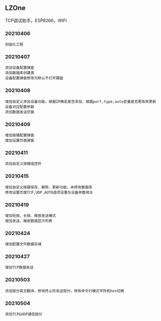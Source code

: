 ## LZOne

TCP调试助手，ESP8266，WIFI

### 20210406

    初始化工程

### 20210407

    添加设备配置弹窗
    添加数据库创建类
    设备配置弹窗修改为默认不打开键盘

### 20210408

    增加自定义添加设备功能，根据IP确定是否添加，根据port,type,auto变量是否更改来更新设备对应配置参数
    添加数据发送页面

### 20210409

    增加按键配置弹窗
    增加设置页面弹窗

### 20210411

    添加自定义按键组控件
    
### 20210415
    
    增加自定义按键保存、删除、更新功能，未修改数据库
    修改设置页面TCP,UDP,AUTO选项设置与设备参数相关
    
### 20210419

    增加短按、长按、释放发送模式
    增加发送、接收数据显示列表
    
### 20210424

    增加配置文件数据存储
    
### 20210427

    增加TCP数据发送
    
### 20210503
    
    添加部分英文翻译，修改终止符发送部分，修改命令行模式字符和hex切换
    
### 20210504

    添加TCP&UDP通信部分
